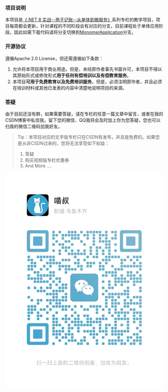 ### 项目说明
本项目是[《.NET 8 实战--孢子记账--从单体到微服务》](https://blog.csdn.net/gangzhucoll/category_12578008.html)系列专栏的教学项目，项目每周都会更新，针对课程的不同阶段会有对应的分支，目前课程处于单体应用阶段，因此如需下载代码请将分支切换到[MonomerApplication](https://github.com/MiaoShuYo/SporeAccounting/tree/MonomerApplication)分支。
### 开源协议
遵循Apache 2.0 License，但还需遵循如下条款：
1. 允许将本项目用于商业用途。但是，未经原作者事先书面许可，本项目不得以其原始形式或修改形式**用于任何有偿培训以及有偿教育服务**。
2. 本项目**可用于免费教育以及免费培训服务**。但是，必须注明原作者，并且必须在培训材料或其他已发表的内容中清楚地说明项目的来源。
### 答疑
由于目前还没有群，如果需要答疑，请在专栏的任意一篇文章中留言，或者在我的CSDN博客中私信我，留下您的微信、QQ我将会及时加上你为您答疑，您也可以扫我的微信二维码加我好友。

>Tip：本项目对应的文字版专栏只在CSDN有发布，并且是免费的。如果您是从非CSDN过来的，您将无法享受如下权益：
>1. 答疑
>2. 购买视频版专栏优惠券
>3. And More ....

![alt text](ff9a3563927a6a03191af63cca6af31.jpg)